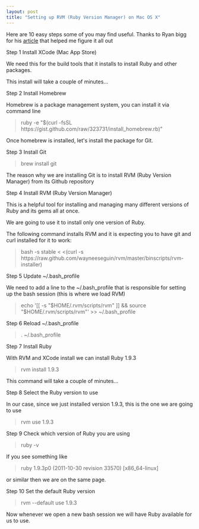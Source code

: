 ```yaml
---
layout: post
title: "Setting up RVM (Ruby Version Manager) on Mac OS X"
---
```



<p>Here are 10 easy steps some of you may find useful. Thanks to Ryan bigg for his <a href="http://ryanbigg.com/2011/06/mac-os-x-ruby-rvm-rails-and-you/">article</a> that helped me figure it all out</p>

<div class="step">
<p><span>Step 1</span> Install XCode (Mac App Store)</p>
<p>We need this for the build tools that it installs to install Ruby and other packages.</p>
<p>This install will take a couple of minutes...</p>
</div>

<div class="step">
<p><span>Step 2</span> Install Homebrew</p>
<p>Homebrew is a package management system, you can install it via command line</p>
<blockquote>ruby -e "$(curl -fsSL https://gist.github.com/raw/323731/install_homebrew.rb)"</blockquote>
<p>Once homebrew is installed, let's install the package for Git.</p>
</div>

<div class="step">
<p><span>Step 3</span> Install Git</p>
<blockquote>brew install git</blockquote>
<p>The reason why we are installing Git is to install RVM (Ruby Version Manager) from its Github repository</p>
</div>

<div class="step">
<p><span>Step 4</span> Install RVM (Ruby Version Manager)</p>
<p>This is a helpful tool for installing and managing many different versions of Ruby and its gems all at once.</p>
<p>We are going to use it to install only one version of Ruby.</p>
<p>The following command installs RVM and it is expecting you to have git and curl installed for it to work:</p>
<blockquote>bash -s stable &lt; &lt;(curl -s https://raw.github.com/wayneeseguin/rvm/master/binscripts/rvm-installer)</blockquote>
</div>

<div class="step">
<p><span>Step 5</span> Update ~/.bash_profile</p>
<p>We need to add a line to the ~/.bash_profile that is responsible for setting up the bash session (this is where we load RVM)</p>
<blockquote>echo '[[ -s "$HOME/.rvm/scripts/rvm" ]] &amp;&amp; source "$HOME/.rvm/scripts/rvm"' >> ~/.bash_profile </blockquote>
</div>

<div class="step">
<p><span>Step 6</span> Reload ~/.bash_profile</p>
<blockquote>. ~/.bash_profile</blockquote>
</div>

<div class="step">
<p><span>Step 7</span> Install Ruby</p>
<p>With RVM and XCode install we can install Ruby 1.9.3</p>
<blockquote>rvm install 1.9.3</blockquote>
<p>This command will take a couple of minutes...</p>
</div>

<div class="step">
<p><span>Step 8</span> Select the Ruby version to use</p>
<p>In our case, since we just installed version 1.9.3, this is the one we are going to use</p>
<blockquote>rvm use 1.9.3</blockquote>
</div>

<div class="step">
<p><span>Step 9</span> Check which version of Ruby you are using</p>
<blockquote>ruby -v</blockquote>
<p>If you see something like </p>
<blockquote>ruby 1.9.3p0 (2011-10-30 revision 33570) [x86_64-linux] </blockquote>
<p>or similar then we are on the same page.</p>
</div>

<div class="step">
<p><span>Step 10</span> Set the default Ruby version</p>
<blockquote>rvm --default use 1.9.3</blockquote>
<p>Now whenever we open a new bash session we will have Ruby available for us to use.</p>
</div>







